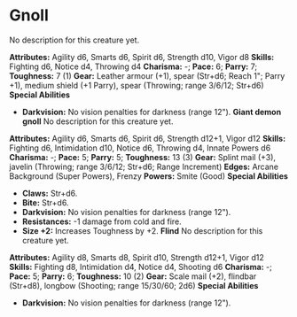 # Gnoll

No description for this creature yet.

**Attributes:** Agility d6, Smarts d6, Spirit d6, Strength d10, Vigor
d8
**Skills:** Fighting d6, Notice d4, Throwing d4
**Charisma:** -; **Pace:** 6; **Parry:** 7; **Toughness:** 7 (1)
**Gear:** Leather armour (+1), spear (Str+d6; Reach 1"; Parry +1),
medium shield (+1 Parry), spear (Throwing; range 3/6/12; Str+d6)
**Special Abilities**

- **Darkvision:** No vision penalties for darkness (range 12").
**Giant demon gnoll**
No description for this creature yet.

**Attributes:** Agility d6, Smarts d6, Spirit d6, Strength d12+1, Vigor
d12
**Skills:** Fighting d6, Intimidation d10, Notice d6, Throwing d4,
Innate Powers d6
**Charisma:** -; **Pace:** 5; **Parry:** 5; **Toughness:** 13 (3)
**Gear:** Splint mail (+3), javelin (Throwing; range 3/6/12; Str+d6;
Range Increment)
**Edges:** Arcane Background (Super Powers), Frenzy
**Powers:** Smite (Good)
**Special Abilities**

- **Claws:** Str+d6.
- **Bite:** Str+d6.
- **Darkvision:** No vision penalties for darkness (range 12").
- **Resistances:** -1 damage from cold and fire.
- **Size +2:** Increases Toughness by +2.
**Flind**
No description for this creature yet.

**Attributes:** Agility d8, Smarts d8, Spirit d10, Strength d12+1, Vigor
d12
**Skills:** Fighting d8, Intimidation d4, Notice d4, Shooting d6
**Charisma:** -; **Pace:** 5; **Parry:** 6; **Toughness:** 10 (2)
**Gear:** Scale mail (+2), flindbar (Str+d8), longbow (Shooting; range
15/30/60; 2d6)
**Special Abilities**

- **Darkvision:** No vision penalties for darkness (range 12").
